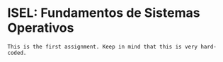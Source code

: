 # ISEL: Fundamentos de Sistemas Operativos
	
	This is the first assignment. Keep in mind that this is very hard-coded.
